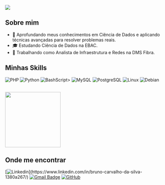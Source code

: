 ![](https://komarev.com/ghpvc/?username=iuricode&color=006bed)

## Sobre mim

- 🤔 Aprofundando meus conhecimentos em Ciência de Dados e aplicando técnicas avançadas para resolver problemas reais.
- 🎓 Estudando Ciência de Dados na EBAC.
- 💼 Trabalhando como Analista de Infraestrutura e Redes na DMS Fibra.

## Minhas Skills


![PHP](https://img.shields.io/badge/PHP-777BB4?style=for-the-badge&logo=php&logoColor=white)
![Python](https://img.shields.io/badge/python-3670A0?style=for-the-badge&logo=python&logoColor=ffdd54)
![BashScript](https://img.shields.io/badge/bash%20script-0101?style=flat&logo=gnubash&logoColor=%23FFFFFF&labelColor=%23000000)>
![MySQL](https://img.shields.io/badge/MySQL-00000F?style=for-the-badge&logo=mysql&logoColor=white)
![PostgreSQL](https://img.shields.io/badge/PostgreSQL-000?style=for-the-badge&logo=postgresql)
![Linux](https://img.shields.io/badge/Linux-000?style=for-the-badge&logo=linux&logoColor=FCC624)
![Debian](https://img.shields.io/badge/Debian-D70A53?style=for-the-badge&logo=debian&logoColor=white)


<br/>

<a href="https://github.com/iuricode" title="Perfil do Iuri">
  <img height="180em" src="https://github-readme-stats.vercel.app/api?username=iuricode&theme=dracula&show_icons=true" />
</a>

## Onde me encontrar

[![Linkedin](https://img.shields.io/badge/-Bruno-Carvalho-blue?style=flat-square&logo=Linkedin&logoColor=white&link=[LINK-DO-SEU-LINKEDIN](https://www.linkedin.com/in/bruno-carvalho-da-silva-1380a267/))](https://www.linkedin.com/in/bruno-carvalho-da-silva-1380a267/)
[![Gmail Badge](https://img.shields.io/badge/-brunodonk@gmail.com-006bed?style=flat-square&logo=Gmail&logoColor=white&link=mailto:brunodonk@gmail.com)](mailto:brunodonk@gmail.com)
[![GitHub](https://img.shields.io/github/followers/iuricode?label=follow&style=social)](LINK-DO-SEU-GITHUB)
